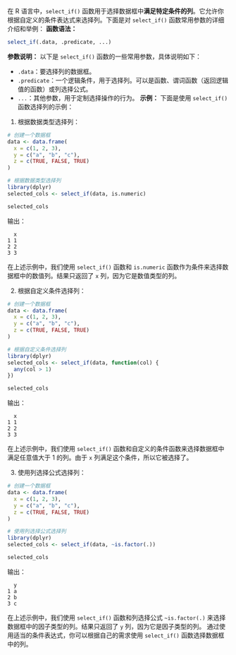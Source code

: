 在 R 语言中，`select_if()` 函数用于选择数据框中**满足特定条件的列**。它允许你根据自定义的条件表达式来选择列。下面是对 `select_if()` 函数常用参数的详细介绍和举例：
**函数语法：**
```R
select_if(.data, .predicate, ...)
```
**参数说明：**
以下是 `select_if()` 函数的一些常用参数，具体说明如下：

- `.data`：要选择列的数据框。
- `.predicate`：一个逻辑条件，用于选择列。可以是函数、谓词函数（返回逻辑值的函数）或列选择公式。
- `...`：其他参数，用于定制选择操作的行为。
**示例：**
下面是使用 `select_if()` 函数选择列的示例：
1. 根据数据类型选择列：
```R
# 创建一个数据框
data <- data.frame(
  x = c(1, 2, 3),
  y = c("a", "b", "c"),
  z = c(TRUE, FALSE, TRUE)
)

# 根据数据类型选择列
library(dplyr)
selected_cols <- select_if(data, is.numeric)

selected_cols
```
输出：
```
  x
1 1
2 2
3 3
```
在上述示例中，我们使用 `select_if()` 函数和 `is.numeric` 函数作为条件来选择数据框中的数值列。结果只返回了 `x` 列，因为它是数值类型的列。

2. 根据自定义条件选择列：
```R
# 创建一个数据框
data <- data.frame(
  x = c(1, 2, 3),
  y = c("a", "b", "c"),
  z = c(TRUE, FALSE, TRUE)
)

# 根据自定义条件选择列
library(dplyr)
selected_cols <- select_if(data, function(col) {
  any(col > 1)
})

selected_cols
```
输出：
```
  x
1 1
2 2
3 3
```
在上述示例中，我们使用 `select_if()` 函数和自定义的条件函数来选择数据框中满足任意值大于 1 的列。由于 `x` 列满足这个条件，所以它被选择了。

3. 使用列选择公式选择列：
```R
# 创建一个数据框
data <- data.frame(
  x = c(1, 2, 3),
  y = c("a", "b", "c"),
  z = c(TRUE, FALSE, TRUE)
)

# 使用列选择公式选择列
library(dplyr)
selected_cols <- select_if(data, ~is.factor(.))

selected_cols
```
输出：
```
  y
1 a
2 b
3 c
```
在上述示例中，我们使用 `select_if()` 函数和列选择公式 `~is.factor(.)` 来选择数据框中的因子类型的列。结果只返回了 `y` 列，因为它是因子类型的列。
通过使用适当的条件表达式，你可以根据自己的需求使用 `select_if()` 函数选择数据框中的列。